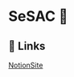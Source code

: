 
# SeSAC 🌱


## 🔗 Links
[NotionSite](https://adaptive-thrush-b44.notion.site/e229d2039ea74d00ac058e83e76ddd85?v=ea9317c5c94642a188980941f1719a48&pvs=4)
